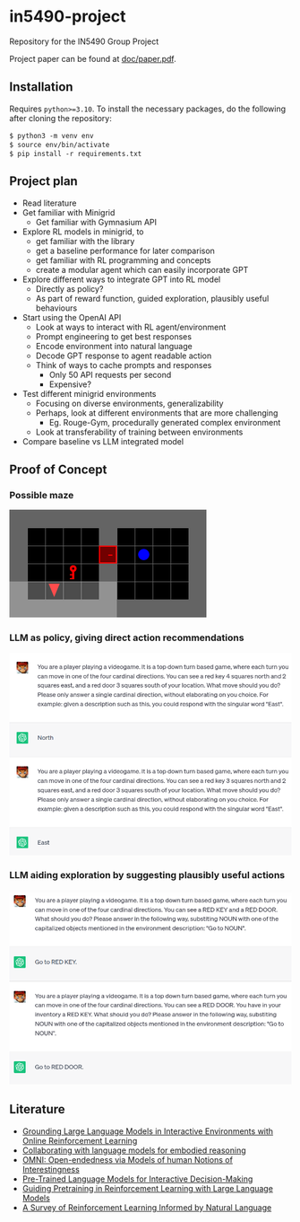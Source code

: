 # in5490-project

Repository for the IN5490 Group Project

Project paper can be found at [doc/paper.pdf](doc/paper.pdf).

## Installation

Requires ```python>=3.10```. To install the necessary packages, do the following after cloning the repository:

```
$ python3 -m venv env
$ source env/bin/activate
$ pip install -r requirements.txt
```

## Project plan

* Read literature
* Get familiar with Minigrid
    * Get familiar with Gymnasium API
* Explore RL models in minigrid, to
    * get familiar with the library
    * get a baseline performance for later comparison
    * get familiar with RL programming and concepts
    * create a modular agent which can easily incorporate GPT
* Explore different ways to integrate GPT into RL model
    * Directly as policy?
    * As part of reward function, guided exploration, plausibly useful behaviours
* Start using the OpenAI API
    * Look at ways to interact with RL agent/environment
    * Prompt engineering to get best responses
    * Encode environment into natural language
    * Decode GPT response to agent readable action
    * Think of ways to cache prompts and responses
        * Only 50 API requests per second
        * Expensive?
* Test different minigrid environments
    * Focusing on diverse environments, generalizability
    * Perhaps, look at different environments that are more challenging
        * Eg. Rouge-Gym, procedurally generated complex environment
    * Look at transferability of training between environments
* Compare baseline vs LLM integrated model


## Proof of Concept

### Possible maze

![Maze](media/maze.gif)

### LLM as policy, giving direct action recommendations

![Direct](media/direct.png)

### LLM aiding exploration by suggesting plausibly useful actions

![Exploration](media/explore.png)


## Literature

* [Grounding Large Language Models in Interactive Environments with Online Reinforcement Learning](https://arxiv.org/abs/2302.02662)
* [Collaborating with language models for embodied reasoning](https://arxiv.org/abs/2302.00763)
* [OMNI: Open-endedness via Models of human Notions of Interestingness](https://arxiv.org/abs/2306.01711)
* [Pre-Trained Language Models for Interactive Decision-Making](https://proceedings.neurips.cc/paper_files/paper/2022/hash/ca3b1f24fc0238edf5ed1ad226b9d655-Abstract-Conference.html)
* [Guiding Pretraining in Reinforcement Learning with Large Language Models](https://arxiv.org/abs/2302.06692)
* [A Survey of Reinforcement Learning Informed by Natural Language](https://arxiv.org/abs/1906.03926)



